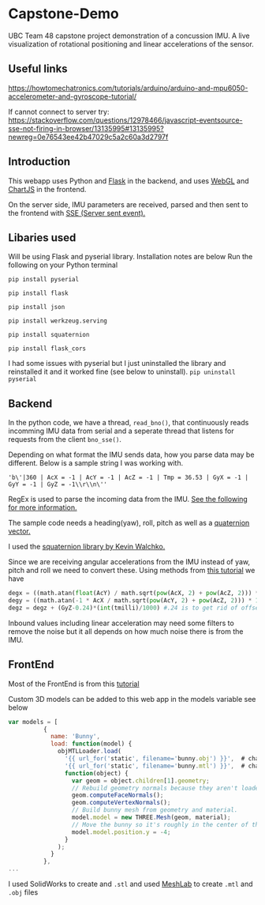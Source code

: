 # Capstone-Demo
UBC Team 48 capstone project demonstration of a concussion IMU.
A live visualization of rotational positioning and linear accelerations of the sensor.

## Useful links
https://howtomechatronics.com/tutorials/arduino/arduino-and-mpu6050-accelerometer-and-gyroscope-tutorial/

If cannot connect to server try: https://stackoverflow.com/questions/12978466/javascript-eventsource-sse-not-firing-in-browser/13135995#13135995?newreg=0e76543ee42b47029c5a2c60a3d2797f

## Introduction

This webapp uses Python and [Flask](https://www.fullstackpython.com/flask.html) in the backend, and uses [WebGL](https://developer.mozilla.org/en-US/docs/Web/API/WebGL_API) and [ChartJS](https://www.chartjs.org/) in the frontend.

On the server side, IMU parameters are received, parsed and then sent to the frontend with [SSE (Server sent event).](https://en.wikipedia.org/wiki/Server-sent_events)

Libaries used
------
Will be using Flask and pyserial library. Installation notes are below
Run the following on your Python terminal

`pip install pyserial`

`pip install flask`

`pip install json`

`pip install werkzeug.serving`

`pip install squaternion`

`pip install flask_cors`

I had some issues with pyserial but I just uninstalled the library and reinstalled it and it worked fine (see below to uninstall).
`pip uninstall pyserial`

## Backend

In the python code, we have a thread, `read_bno()`, that continuously reads incomming IMU data from serial and a seperate thread that listens for requests from the client `bno_sse()`.

Depending on what format the IMU sends data, how you parse data may be different. Below is a sample string I was working with.

`'b\'|360 | AcX = -1 | AcY = -1 | AcZ = -1 | Tmp = 36.53 | GyX = -1 | GyY = -1 | GyZ = -1\\r\\n\''`

RegEx is used to parse the incoming data from the IMU. [See the following for more information.](https://www.w3schools.com/python/python_regex.asp)

The sample code needs a heading(yaw), roll, pitch as well as a [quaternion vector.](https://www.youtube.com/watch?v=zjMuIxRvygQ)

I used the [squaternion library by Kevin Walchko.](https://pypi.org/project/squaternion/)

Since we are receiving angular accelerations from the IMU instead of yaw, pitch and roll we need to convert these. Using methods from [this tutorial](https://howtomechatronics.com/tutorials/arduino/arduino-and-mpu6050-accelerometer-and-gyroscope-tutorial/) we have
````python
degx = ((math.atan(float(AcY) / math.sqrt(pow(AcX, 2) + pow(AcZ, 2))) * 180 / math.pi)-.58)*0.04 + (degx + (GyX-6.8) * (int(tmilli)/1000))*.96 # -.58 is to get rid of offset
degy = ((math.atan(-1 * AcX / math.sqrt(pow(AcY, 2) + pow(AcZ, 2))) * 180 / math.pi)+1.58)*0.04 + (degy + (GyY-2.5) * (int(tmilli)/1000))*.96 #+1.58 is to get rid of offset
degz = degz + (GyZ-0.24)*(int(tmilli)/1000) #.24 is to get rid of offset
````
Inbound values including linear acceleration may need some filters to remove the noise but it all depends on how much noise there is from the IMU.

## FrontEnd

Most of the FrontEnd is from this [tutorial](https://learn.adafruit.com/bno055-absolute-orientation-sensor-with-raspberry-pi-and-beaglebone-black/hardware)

Custom 3D models can be added to this web app in the models variable see below
````javascript
var models = [
          {
            name: 'Bunny',
            load: function(model) {
              objMTLLoader.load(
                '{{ url_for('static', filename='bunny.obj') }}',  # change this to name of your 3D model
                '{{ url_for('static', filename='bunny.mtl') }}',  # change this to the name of your 3D model texture file
                function(object) {
                  var geom = object.children[1].geometry;
                  // Rebuild geometry normals because they aren't loaded properly.
                  geom.computeFaceNormals();
                  geom.computeVertexNormals();
                  // Build bunny mesh from geometry and material.
                  model.model = new THREE.Mesh(geom, material);
                  // Move the bunny so it's roughly in the center of the screen.
                  model.model.position.y = -4;
                }
              );
            }
          },
...
````
I used SolidWorks to create and `.stl` and used [MeshLab](http://www.meshlab.net/) to create `.mtl` and `.obj` files
